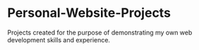 # Personal-Website-Projects
Projects created for the purpose of demonstrating my own web development skills and experience.
